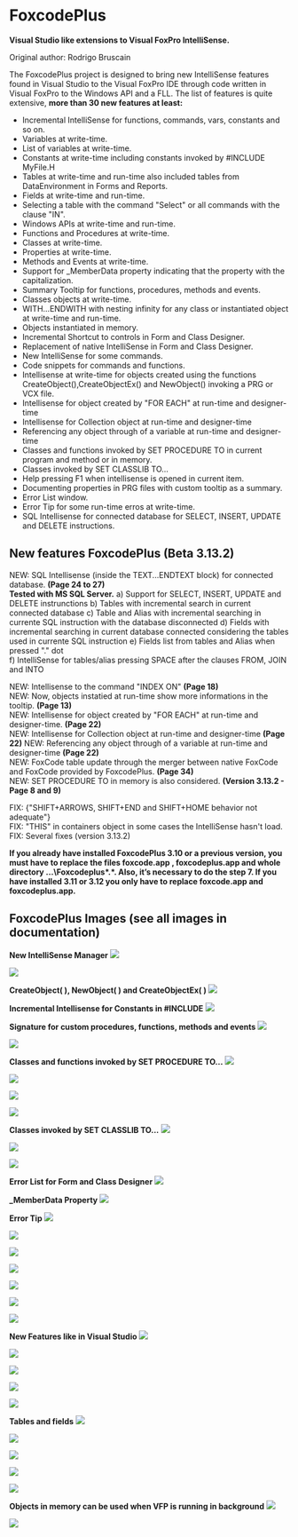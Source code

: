 # FoxcodePlus
**Visual Studio like extensions to Visual FoxPro IntelliSense.**

Original author: Rodrigo Bruscain

The FoxcodePlus project is designed to bring new IntelliSense features found in Visual Studio to the Visual FoxPro IDE through code written in Visual FoxPro to the Windows API and a FLL. The list of features is quite extensive, **more than 30 new features at least:**

* Incremental IntelliSense for functions, commands, vars, constants and so on.
* Variables at write-time.
* List of variables at write-time.
* Constants at write-time including constants invoked by #INCLUDE MyFile.H
* Tables at write-time and run-time also included tables from DataEnvironment in Forms and Reports.
* Fields at write-time and run-time.
* Selecting a table with the command "Select" or all commands with the clause "IN".
* Windows APIs at write-time and run-time. 
* Functions and Procedures at write-time.
* Classes at write-time.
* Properties at write-time.
* Methods and Events at write-time.
* Support for _MemberData property indicating that the property with the capitalization.
* Summary Tooltip for functions, procedures, methods and events. 
* Classes objects at write-time.
* WITH...ENDWITH with nesting infinity for any class or instantiated object at write-time and run-time. 
* Objects instantiated in memory.
* Incremental Shortcut to controls in Form and Class Designer. 
* Replacement of native IntelliSense in Form and Class Designer.
* New IntelliSense for some commands.
* Code snippets for commands and functions.
* Intellisense at write-time for objects created using the functions CreateObject(),CreateObjectEx() and NewObject() invoking a PRG or VCX file.
* Intellisense for object created by "FOR EACH" at run-time and designer-time
* Intellisense for Collection object at run-time and designer-time 
* Referencing any object through of a variable at run-time and designer-time
* Classes and functions invoked by SET PROCEDURE TO in current program and method or in memory.
* Classes invoked by SET CLASSLIB TO...
* Help pressing F1 when intellisense is opened in current item.
* Documenting properties in PRG files with custom tooltip as a summary.
* Error List window. 
* Error Tip for some run-time erros at write-time. 
* SQL Intellisense for connected database for SELECT, INSERT, UPDATE and DELETE instructions.


## New features FoxcodePlus (Beta 3.13.2)
NEW: SQL Intellisense (inside the TEXT...ENDTEXT block) for connected database. **(Page 24 to 27)**  
**Tested with MS SQL Server.**
a) Support for SELECT, INSERT, UPDATE and DELETE instrunctions
b) Tables with incremental search in current connected database 
c) Table and Alias with incremental searching in currente SQL instruction with the database disconnected
d) Fields with incremental searching in current database connected considering the tables used in currente SQL instruction
e) Fields list from tables and Alias when pressed "." dot	
f) IntelliSense for tables/alias pressing SPACE after the clauses FROM, JOIN and INTO

NEW: Intellisense to the command "INDEX ON" **(Page 18)**  
NEW: Now, objects instatied at run-time show more informations in the tooltip. **(Page 13)**  
NEW: Intellisense for object created by "FOR EACH" at run-time and designer-time. **(Page 22)**  
NEW: Intellisense for Collection object at run-time and designer-time **(Page 22)** 
NEW: Referencing any object through of a variable at run-time and designer-time **(Page 22)**  
NEW: FoxCode table update through the merger between native FoxCode and FoxCode provided by FoxcodePlus. **(Page 34)**  
NEW: SET PROCEDURE TO in memory is also considered. **(Version 3.13.2 - Page 8 and 9)**  

FIX: {"SHIFT+ARROWS, SHIFT+END and SHIFT+HOME behavior not adequate"}  
FIX: "THIS" in containers object in some cases the IntelliSense hasn't load.  
FIX: Several fixes (version 3.13.2)  

**If you already have installed FoxcodePlus 3.10 or a previous version, you must have to replace the files foxcode.app , foxcodeplus.app and whole directory ...\Foxcodeplus\*.*. Also, it’s necessary to do the step 7. If you have installed 3.11 or 3.12 you only have to replace foxcode.app and foxcodeplus.app.**

## FoxcodePlus Images (see all images in documentation)

**New IntelliSense Manager**
![](img/FoxcodePlus_fcpIntelliSenseManager.png)

![](img/FoxcodePlus_fcpIntelliSenseManagerUpdate.png)

**CreateObject( ), NewObject( ) and CreateObjectEx( )**
![](img/FoxcodePlus_fcpCreateObject.png)

**Incremental Intellisense for Constants in #INCLUDE**
![](img/FoxcodePlus_fcpINCLUDE.png)

**Signature for custom procedures, functions, methods and events**
![](img/FoxcodePlus_fcpTooltipParamMethod1.png)

![](img/FoxcodePlus_fcpTooltipParamMethod2.png)

**Classes and functions invoked by SET PROCEDURE TO...**
![](img/FoxcodePlus_fcpSetProcedure.png)

![](img/FoxcodePlus_fcpSetProcedure_class1.png)

![](img/FoxcodePlus_fcpSetProcedure_class2.png)

![](img/FoxcodePlus_fcpSetProcedure_func1.png)

**Classes invoked by SET CLASSLIB TO...**
![](img/FoxcodePlus_fcpSetClasslib.png)

![](img/FoxcodePlus_fcpSetClasslib_class1.png)

![](img/FoxcodePlus_fcpSetClasslib_class2.png)

**Error List for Form and Class Designer**
![](img/FoxcodePlus_fcpErrorlist2.png)

**_MemberData Property**
![](img/FoxcodePlus_fcpMemberData2.png)

**Error Tip**
![](img/FoxcodePlus_fcpTipError1.png)

![](img/FoxcodePlus_fcpTipError2.png)

![](img/FoxcodePlus_fcpTipError3.png)

![](img/FoxcodePlus_fcpTipError4.png)

![](img/FoxcodePlus_fcpTipError5.png)

![](img/FoxcodePlus_fcpTipError6.png)

![](img/FoxcodePlus_fcpTipError7.png)


**New Features like in Visual Studio**
![](img/FoxcodePlus_fcpSummary.png)

![](img/FoxcodePlus_fcpErrorList.png)

![](img/FoxcodePlus_fcpVarIncremental.png)

![](img/FoxcodePlus_fcpShortcutControls.png)

![](img/FoxcodePlus_fcpConstant.png)


**Tables and fields**
![](img/FoxcodePlus_fcpTables.png)

![](img/FoxcodePlus_fcpFields.png)

![](img/FoxcodePlus_fcpDataEnvironmentForm.png)

![](img/FoxcodePlus_fcpDataEnvironmentReport.png)

![](img/FoxcodePlus_fcpInAlias.png)


**Objects in memory can be used when VFP is running in background**
![](img/FoxcodePlus_fcpVFPbackground.png)

![](img/FoxcodePlus_fcpVFPbackground2.png)

